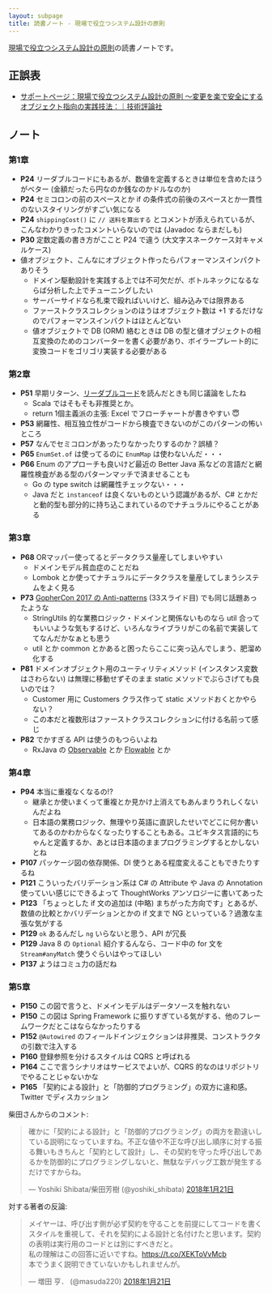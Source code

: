 ```yaml
---
layout: subpage
title: 読書ノート - 現場で役立つシステム設計の原則
---
```


[現場で役立つシステム設計の原則](/workshop/12-principles)の読書ノートです。

## 正誤表

- [サポートページ：現場で役立つシステム設計の原則 〜変更を楽で安全にするオブジェクト指向の実践技法：｜技術評論社](http://gihyo.jp/book/2017/978-4-7741-9087-7/support)

## ノート

### 第1章

* **P24** リーダブルコードにもあるが、数値を定義するときは単位を含めたほうがベター (金額だったら円なのか銭なのかドルなのか)
* **P24** セミコロンの前のスペースとか if の条件式の前後のスペースとか一貫性のないスタイリングがすごい気になる
* **P24** `shippingCost()` に `// 送料を算出する` とコメントが添えられているが、こんなわかりきったコメントいらないのでは (Javadoc ならまだしも)
* **P30** 定数定義の書き方がここと P24 で違う (大文字スネークケース対キャメルケース)
* 値オブジェクト、こんなにオブジェクト作ったらパフォーマンスインパクトありそう
  * ドメイン駆動設計を実践する上では不可欠だが、ボトルネックになるならば分析した上でチューニングしたい
  * サーバーサイドなら札束で殴ればいいけど、組み込みでは限界ある
  * ファーストクラスコレクションのほうはオブジェクト数は +1 するだけなのでパフォーマンスインパクトはほとんどない
  * 値オブジェクトで DB (ORM) 絡むときは DB の型と値オブジェクトの相互変換のためのコンバーターを書く必要があり、ボイラープレート的に変換コードをゴリゴリ実装する必要がある

### 第2章

* **P51** 早期リターン、[リーダブルコード](/note/4-readablecode)を読んだときも同じ議論をしたね
  * Scala ではそもそも非推奨とか。
  * return 1個主義派の主張: Excel でフローチャートが書きやすい :innocent:
* **P53** 網羅性、相互独立性がコードから検査できないのがこのパターンの怖いところ
* **P57** なんでセミコロンがあったりなかったりするのか？誤植？
* **P65** `EnumSet.of` は使ってるのに `EnumMap` は使わないんだ・・・
* **P66** Enum のアプローチも良いけど最近の Better Java 系などの言語だと網羅性検査がある型のパターンマッチで済ませることも
  * Go の type switch は網羅性チェックない・・・
  * Java だと `instanceof` は良くないものという認識があるが、C# とかだと動的型も部分的に持ち込こまれているのでナチュラルにやることがある

### 第3章

* **P68** ORマッパー使ってるとデータクラス量産してしまいやすい
  * ドメインモデル貧血症のことだね
  * Lombok とか使ってナチュラルにデータクラスを量産してしまうシステムをよく見る
* **P73** [GopherCon 2017 の Anti-patterns](https://github.com/gophercon/2017-talks/blob/master/EdwardMuller-GoAntipatterns/GoAntipatterns.pdf) (33スライド目) でも同じ話題あったような
  * StringUtils 的な業務ロジック・ドメインと関係ないものなら util 合ってもいいような気もするけど、いろんなライブラリがこの名前で実装しててなんだかなぁとも思う
  *  util とか common とかあると困ったらここに突っ込んでしまう、肥溜め化する
* **P81** ドメインオブジェクト用のユーティリティメソッド (インスタンス変数はさわらない) は無理に移動せずそのまま static メソッドでぶらさげても良いのでは？
  * Customer 用に Customers クラス作って static メソッドおくとかやらない？
  * この本だと複数形はファーストクラスコレクションに付ける名前って感じ
* **P82** でかすぎる API は使うのもつらいよね
  * RxJava の [Observable](http://reactivex.io/RxJava/2.x/javadoc/io/reactivex/Observable.html) とか [Flowable](http://reactivex.io/RxJava/2.x/javadoc/io/reactivex/Flowable.html) とか

### 第4章

* **P94** 本当に重複なくなるの!?
  * 継承とか使いまくって重複とか見かけ上消えてもあんまりうれしくないんだよね
  * 日本語の業務ロジック、無理やり英語に直訳したせいでどこに何か書いてあるのかわからなくなったりすることもある。ユビキタス言語的にちゃんと定義するか、あとは日本語のままプログラミングするとかしないとね
* **P107** パッケージ図の依存関係、DI 使うとある程度変えることもできたりするね
* **P121** こういったバリデーション系は C# の Attribute や Java の Annotation 使っていい感じにできるよって ThoughtWorks アンソロジーに書いてあった
* **P123** 「ちょっとした if 文の追加は (中略) まちがった方向です」とあるが、数値の比較とかバリデーションとかの if 文まで NG といっている？過激な主張な気がする
* **P129** `ok` あるんだし `ng` いらないと思う、API が冗長
* **P129** Java 8 の `Optional` 紹介するんなら、コード中の for 文を `Stream#anyMatch` 使うぐらいはやってほしい
* **P137** ようはコミュ力の話だね

### 第5章

* **P150** この図で言うと、ドメインモデルはデータソースを触れない
* **P150** この図は Spring Framework に振りすぎている気がする、他のフレームワークだとこはならなかったりする
* **P152** `@Autowired` のフィールドインジェクションは非推奨、コンストラクタの引数で注入する
* **P160** 登録参照を分けるスタイルは CQRS と呼ばれる
* **P164** ここで言うシナリオはサービスでよいが、CQRS 的なのはリポジトリでやることじゃないかな
* **P165** 「契約による設計」と「防御的プログラミング」の双方に違和感。Twitter でディスカッション

柴田さんからのコメント:

<blockquote class="twitter-tweet" data-lang="ja"><p lang="ja" dir="ltr">確かに「契約による設計」と「防御的プログラミング」の両方を勘違いしている説明になっていますね。不正な値や不正な呼び出し順序に対する振る舞いもきちんと「契約として設計」し、その契約を守った呼び出しであるかを防御的にプログラミングしないと、無駄なデバッグ工数が発生するだけですからね。</p>&mdash; Yoshiki Shibata/柴田芳樹 (@yoshiki_shibata) <a href="https://twitter.com/yoshiki_shibata/status/955000080213319680?ref_src=twsrc%5Etfw">2018年1月21日</a></blockquote>
<script async src="https://platform.twitter.com/widgets.js" charset="utf-8"></script>

対する著者の反論:

<blockquote class="twitter-tweet" data-conversation="none" data-cards="hidden" data-lang="ja"><p lang="ja" dir="ltr">メイヤーは、呼び出す側が必ず契約を守ることを前提にしてコードを書くスタイルを重視して、それを契約による設計と名付けたと思います。契約の表明は実行用のコードとは別にすべきだと。<br>私の理解はこの回答に近いですね。<a href="https://t.co/XEKToVvMcb">https://t.co/XEKToVvMcb</a><br>本でうまく説明できていないかもしれませんが。</p>&mdash; 増田 亨． (@masuda220) <a href="https://twitter.com/masuda220/status/955029452894830592?ref_src=twsrc%5Etfw">2018年1月21日</a></blockquote>
<script async src="https://platform.twitter.com/widgets.js" charset="utf-8"></script>
